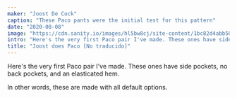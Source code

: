 ```yaml
---
maker: "Joost De Cock"
caption: "These Paco pants were the initial test for this pattern"
date: "2020-08-08"
image: "https://cdn.sanity.io/images/hl5bw8cj/site-content/1bc82d4abb50ea1b7bda32dd64521e9ecfdd8467-2048x1536.jpg"
intro: "Here's the very first Paco pair I've made. These ones have side pockets, no back pockets, and an elasticated hem."
title: "Joost does Paco [No traducido]"
---
```



Here's the very first Paco pair I've made. These ones have side pockets, no back pockets, and an elasticated hem.

In other words, these are made with all default options.

